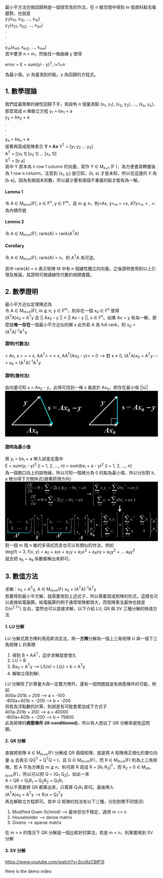 最小平方法在做回歸時是一個很常見的作法，在 n 維空間中得到 m 個資料點去看趨勢，也就是\
y<sub>1</sub>(x<sub>11</sub>, x<sub>12</sub>, ..., x<sub>1n</sub>)\
y<sub>2</sub>(x<sub>21</sub>, x<sub>22</sub>, ..., x<sub>2n</sub>)\
.\
.\
.\
y<sub>m</sub>(x<sub>m1</sub>, x<sub>m2</sub>, ..., x<sub>mn</sub>)\
其中要求 n < m，然後找一條曲線 y 使得 

error = E = sum(yi - y)<sup>2</sup>, i=1~n

為最小值。yi 為量測到的點，y 為回歸的方程式。

## 1. 數學理論
我們從最簡單的線性回歸下手，假設有 n 個量測點 (x<sub>1</sub>, y<sub>1</sub>), (x<sub>2</sub>, y<sub>2</sub>), ..., (x<sub>n</sub>, y<sub>n</sub>)，那麼寫成 n 條聯立方程
y<sub>1</sub> = bx<sub>1</sub> + a\
y<sub>2</sub> = bx<sub>2</sub> + a\
.\
.\
.\
y<sub>n</sub> = bx<sub>n</sub> + a\
接著再寫成矩陣表示 **Y = Ax**
Y<sup>T</sup> = [y<sub>1</sub> y<sub>2</sub> ... y<sub>2</sub>]\
A<sup>T</sup> = [[x<sub>1</sub> 1] [x<sub>2</sub> 1] ... [x<sub>n</sub> 1]]\
X<sup>T</sup> = [b a]\
其中 Y 原本為 n row 1 column 的向量，寫作 Y ∈ M<sub>n×1</sub>
(F )，為方便書寫轉置後為 1 row n column。注意到 (x<sub>i</sub>, y<sub>i</sub>) 是已知，(b, a) 才是未知，所以在這邊的 X 為 [b a]。因為有兩個未知數，所以最少要有兩個不重複的點才能有為一解。
#### Lemma 1
令 A ∈ M<sub>m×n</sub>(F), x ∈ F<sup>n</sup>, y ∈ F<sup>m</sup>，且 m ≧ n，則<Ax, y><sub>m</sub> = <x, ATy><sub>n</sub>, < , >: 為內積符號
#### Lemma 2
令 A ∈ M<sub>m×n</sub>(F), rank(A) = rank(A<sup>T</sup>A)
#### Corollary
令 A ∈ M<sub>m×n</sub>(F), rank(A) = n，則 A<sup>T</sup>A 為可逆。

其中 rank(A) = n 表示矩陣 M 中有 n 個線性獨立的向量。之後證明會用到以上引理及推論，其證明可閱讀線性代數的相關書籍。

## 2. 數學證明
最小平方近似定理陳述為\
令 A ∈ M<sub>m×n</sub>(F), m ≧ n, y ∈ F<sup>m</sup>，則存在一個 x<sub>0</sub> ∈ F<sup>n</sup> 使得\
(A<sup>T</sup>A)x<sub>0</sub> = A<sup>T</sup>y 且 || Ax<sub>0</sub> - y || ≤ || Ax - y ||, x ∈ F<sup>n</sup>。如果 Ax = y 有為一解，那麼就**唯一存在**一個最小平方近似的解 s
此外若 A 為 full rank，則 x<sub>0</sub> = (A<sup>T</sup>A)<sup>-1</sup>A<sup>T</sup>y
#### 證明(代數法)
< Ax, s > = < x, AA<sup>T</sup>> = < x, AA<sup>T</sup>(Ax<sub>0</sub> - y)> = 0 --> 對 x ≠ 0, (A<sup>T</sup>A)x<sub>0</sub> = A<sup>T</sup>y --> x<sub>0</sub> = (A<sup>T</sup>A)<sup>-1</sup>A<sup>T</sup>y
#### 證明(幾何法)
由向量可知 s = Ax<sub>0</sub> - y，此時可找到一條 s 垂直於 Ax<sub>0</sub>，即存在最小值 ||s||
![image](https://github.com/JrPhy/numerical/blob/master/least-square/pic/least_square.jpg)
#### 證明為最小值
將 y<sub>i</sub> = bx<sub>i</sub> + a 帶入誤差定義中\
E = sum(y<sub>i</sub> - y)<sup>2</sup> (i = 1, 2, ..., n) = sum(bx<sub>i</sub> + a - y)<sup>2</sup> (i = 1, 2, ..., n)\
為一個開口向上的拋物線，所以可知一階微分為 0 的點為最小值，所以分別對 b, a 微分得下方關係式(跟著箭頭方向)\
![image](https://github.com/JrPhy/numerical/blob/master/least-square/pic/solve_ab.jpg)\
對一個 m 階 n 維的多項式而言也可以有類似的作法，例如\
deg(f) = 3, f(x, y) = a<sub>0</sub> + a<sub>1</sub>x + a<sub>2</sub>y + a<sub>3</sub>x<sup>2</sup> + a<sub>4</sub>xy + a<sub>5</sub>y<sup>2</sup> + ... a<sub>9</sub>y<sup>3</sup>\
就去把 a<sub>0</sub> ~ a<sub>9</sub> 係數都解出來即可。

## 3. 數值方法
求解：x<sub>0</sub> = A<sup>T</sup>y, A ∈ M<sub>m×n</sub>(F)
x<sub>0</sub> = (A<sup>T</sup>A)<sup>-1</sup>A<sup>T</sup>y\
若要得到最小平方解，就需要用到上述式子，所以需要寫成矩陣的形式，這樣也可以直接給電腦算。給電腦算的例子通常矩陣都很大，而矩陣乘法最快也就是 O(n<sup>2.7~</sup>) 左右，當然也可以直接求解，以下介紹 LU, QR 與 SV 三種分解的殊值方法

#### 1. LU 分解
LU 分解式將方陣利用高斯消去法，將一**方陣**分解為一個上三角矩陣 U 與一個下三角矩陣 L 的乘積
1. 得到 B = AA<sup>T</sup>，這步求解就會很久
2. LU = B
3. Bx<sub>0</sub> = A<sup>T</sup>y --> L(Ux) = L(c) = b = A<sup>T</sup>y
4. 解聯立得到解\

LU 分解除了計算量大與一定要方陣外，還有一個問題就是有病態條件的可能，例如\
400a-201b = 200  -->  a = -100\
-800a+401b = -200  -->  b = -200\
但若為浮點數的計算，則誤差有可能會累加成下方式子\
401a-201b = 200  -->  a = 40000\
-800a+401b = -200  -->  b = 79800\
此為矩陣的**病態條件 (ill-conditioned)**，所以有人想出了 QR 分解來避免這問題。

#### 2. QR 分解
直接將矩陣 A ∈ M<sub>m×n</sub>(F) 分解成 QR 兩個矩陣，就是將 A 矩陣用正規化的單位向量 q<sub>i</sub> 去表示 QQ<sup>T</sup> = Q<sup>T</sup>Q = I，且 Q ∈ M<sub>m×m</sub>(F)，而 R ∈ M<sub>m×n</sub>(F) 則為上三角矩陣。若 A 不為方陣且 m ≧ n，則可將 R 寫成 R = [R<sub>1</sub> R<sub>2</sub>]<sup>T</sup>，而 R<sub>2</sub> = 0 ∈ M<sub>(m-n)×n</sub>(F)，所以可以把 Q = [Q<sub>1</sub> Q<sub>2</sub>]，如此一來 \
A = QR = Q<sub>1</sub>R<sub>1</sub> + Q<sub>2</sub>R<sub>2</sub> = Q<sub>1</sub>R<sub>1</sub>\
所以不需要將 QR 都算出來，只需算 Q<sub>1</sub>R<sub>1</sub> 即可。最後帶入\
(A<sup>T</sup>A)x<sub>0</sub> = A<sup>T</sup>y --> R<sub>1</sub>x = Q<sub>1</sub><sup>T</sup>y\
再去解聯立方程即可。其中 Q 矩陣的找法有以下三種，分別對應不同情況\
1. Modified Gram-Schmidt --> 最快但也不穩定，適用 m >> n
2. Householder --> dense matrix
3. Givens --> sparse matrix

在 m > n 的情況下 QR 分解是一個比較好的算法，若是 m < n，則需要用到 SV 分解

#### 3. SV 分解
https://www.youtube.com/watch?v=Sco6zCBtP3I

Here is the demo video

